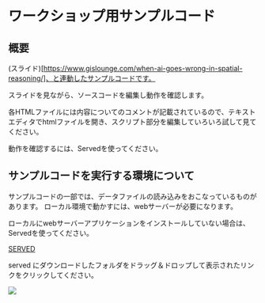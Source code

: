 # ワークショップ用サンプルコード

## 概要

 (スライド)[https://www.gislounge.com/when-ai-goes-wrong-in-spatial-reasoning/]、と連動したサンプルコードです。
 
 スライドを見ながら、ソースコードを編集し動作を確認します。
 
 各HTMLファイルには内容についてのコメントが記載されているので、テキストエディタでhtmlファイルを開き、スクリプト部分を編集していろいろ試して見てください。
 
 動作を確認するには、Servedを使ってください。
 
 
 ## サンプルコードを実行する環境について

サンプルコードの一部では、データファイルの読み込みをおこなっているものがあります。
ローカル環境で動かすには、webサーバーが必要になります。

ローカルにwebサーバーアプリケーションをインストールしていない場合は、Servedを使ってください。

[SERVED](http://enjalot.github.io/served/)

served にダウンロードしたフォルダをドラッグ＆ドロップして表示されたリンクをクリックしてください。

<img src="https://shimizu.github.io/served-dragdrop.gif">